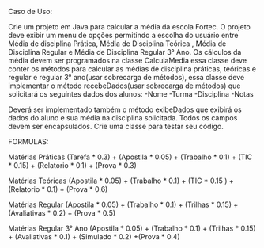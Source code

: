 Caso de Uso:

Crie um projeto em Java para calcular a média da escola Fortec. O projeto deve exibir um menu de opções
permitindo a escolha do usuário entre Média de disciplina Prática, Média de Disciplina Teórica , Média de
Disciplina Regular e Média de Disciplina Regular 3° Ano.
Os cálculos da média devem ser programados na classe CalculaMedia essa classe deve conter os métodos para calcular 
as médias de disciplina práticas, teóricas e regular e regular 3° ano(usar sobrecarga de métodos), essa classe deve implementar o 
método recebeDados(usar sobrecarga de métodos) que solicitará os seguintes dados dos alunos:
-Nome
-Turma
-Disciplina 
-Notas


Deverá ser implementado também o método exibeDados que exibirá os dados do aluno e sua média na disciplina solicitada.
Todos os campos devem ser encapsulados. Crie uma classe para testar seu código.


FORMULAS:

Matérias Práticas
(Tarefa * 0.3) + (Apostila * 0.05) + (Trabalho * 0.1) + (TIC * 0.15)  + (Relatorio * 0.1) +  (Prova * 0.3)


Matérias Teóricas
(Apostila * 0.05) + (Trabalho * 0.1) + (TIC * 0.15 ) + (Relatorio * 0.1) + (Prova * 0.6)


Matérias Regular
(Apostila * 0.05) + (Trabalho * 0.1) + (Trilhas * 0.15) + (Avaliativas * 0.2) + (Prova * 0.5)

Matérias Regular 3° Ano
(Apostila * 0.05) + (Trabalho * 0.1) + (Trilhas * 0.15) + (Avaliativas * 0.1) + (Simulado * 0.2) +(Prova * 0.4)
